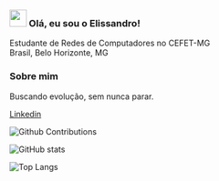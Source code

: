 ### <img src="https://media.giphy.com/media/hvRJCLFzcasrR4ia7z/giphy.gif" width="30px"> Olá, eu sou o Elissandro!

Estudante de Redes de Computadores no CEFET-MG <br>
Brasil, Belo Horizonte, MG

### Sobre mim

Buscando evolução, sem nunca parar.

[Linkedin](https://www.linkedin.com/in/elissandro-caetano-7919861a2/)

![Github Contributions](https://github-readme-streak-stats.herokuapp.com/?user=GuillaumeFalourd)

![GitHub stats](https://github-readme-stats.vercel.app/api?username=elissandro13&show_icons=true&theme=buefy)

![Top Langs](https://github-readme-stats.vercel.app/api/top-langs/?username=elissandro13&theme=vue)
